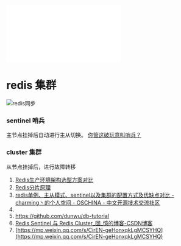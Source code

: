 ![redis持久化](redis持久化.md)
# redis 集群
![redis同步](redis同步.md#主从同步)


### sentinel 哨兵
主节点挂掉后自动进行主从切换。
[你管这破玩意叫哨兵？](https://mp.weixin.qq.com/s?__biz=Mzk0MjE3NDE0Ng==&mid=2247495300&idx=1&sn=7a7f201d9a09d7b485b23a862869885f)
### cluster 集群
从节点挂掉后，进行故障转移

1. [Redis生产环境架构选型方案对比](https://mp.weixin.qq.com/s/z_JCqor-iBuLYxao6OkRsQ)
2. [Redis分片原理](https://mp.weixin.qq.com/s?__biz=MzAwNjkxNzgxNg==&mid=2247489024&idx=2&sn=68c1bcb2d8992278b07861edffcf6f90)
3. [redis单例、主从模式、sentinel以及集群的配置方式及优缺点对比 - charming丶的个人空间 - OSCHINA - 中文开源技术交流社区](https://my.oschina.net/zhangxufeng/blog/905611)
4. 
5. https://github.com/dunwu/db-tutorial
6. [Redis Sentinel 与 Redis Cluster_回_憶的博客-CSDN博客](https://blog.csdn.net/angjunqiang/article/details/81190562)
7. [https://mp.weixin.qq.com/s/CirEN-geHonxqkLgMCSYHQ](https://mp.weixin.qq.com/s/CirEN-geHonxqkLgMCSYHQ)


